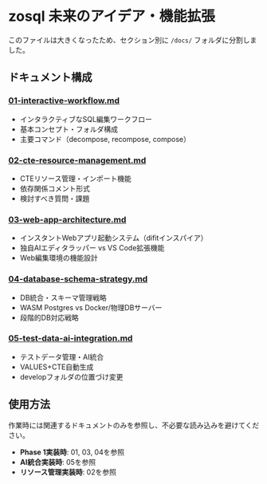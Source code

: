 # zosql 未来のアイデア・機能拡張

このファイルは大きくなったため、セクション別に `/docs/` フォルダに分割しました。

## ドキュメント構成

### [01-interactive-workflow.md](docs/01-interactive-workflow.md)
- インタラクティブなSQL編集ワークフロー
- 基本コンセプト・フォルダ構成
- 主要コマンド（decompose, recompose, compose）

### [02-cte-resource-management.md](docs/02-cte-resource-management.md)
- CTEリソース管理・インポート機能
- 依存関係コメント形式
- 検討すべき質問・課題

### [03-web-app-architecture.md](docs/03-web-app-architecture.md)
- インスタントWebアプリ起動システム（difitインスパイア）
- 独自AIエディタラッパー vs VS Code拡張機能
- Web編集環境の機能設計

### [04-database-schema-strategy.md](docs/04-database-schema-strategy.md)
- DB統合・スキーマ管理戦略
- WASM Postgres vs Docker/物理DBサーバー
- 段階的DB対応戦略

### [05-test-data-ai-integration.md](docs/05-test-data-ai-integration.md)
- テストデータ管理・AI統合
- VALUES+CTE自動生成
- developフォルダの位置づけ変更

## 使用方法

作業時には関連するドキュメントのみを参照し、不必要な読み込みを避けてください。

- **Phase 1実装時**: 01, 03, 04を参照
- **AI統合実装時**: 05を参照
- **リソース管理実装時**: 02を参照